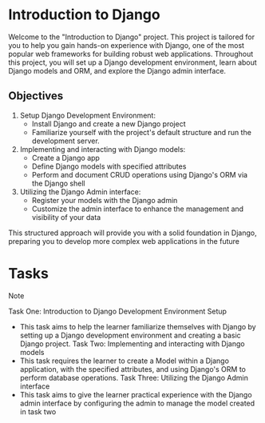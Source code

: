 # Introduction to Django

Welcome to the "Introduction to Django" project. This project is tailored for you to help you gain hands-on experience with Django, one of the most popular web frameworks for building robust web applications. Throughout this project, you will set up a Django development environment, learn about Django models and ORM, and explore the Django admin interface.

## Objectives
1. Setup Django Development Environment:
   - Install Django and create a new Django project
   - Familiarize yourself with the project's default structure and run the development server.
2. Implementing and interacting with Django models:
   - Create a Django app
   - Define Django models with specified attributes
   - Perform and document CRUD operations using Django's ORM via the Django shell
3. Utilizing the Django Admin interface:
   - Register your models with the Django admin
   - Customize the admin interface to enhance the management and visibility of your data

This structured approach will provide you with a solid foundation in Django, preparing you to develop more complex web applications in the future

# Tasks
> [!NOTE]
> Task One: Introduction to Django Development Environment Setup
>   - This task aims to help the learner familiarize themselves with Django by setting up a Django development environment and creating a basic Django project.
> Task Two: Implementing and interacting with Django models
>   - This task requires the learner to create a Model within a Django application, with the specified attributes, and using Django's ORM to perform database operations.
> Task Three: Utilizing the Django Admin interface
>   - This task aims to give the learner practical experience with the Django admin interface by configuring the admin to manage the model created in task two
